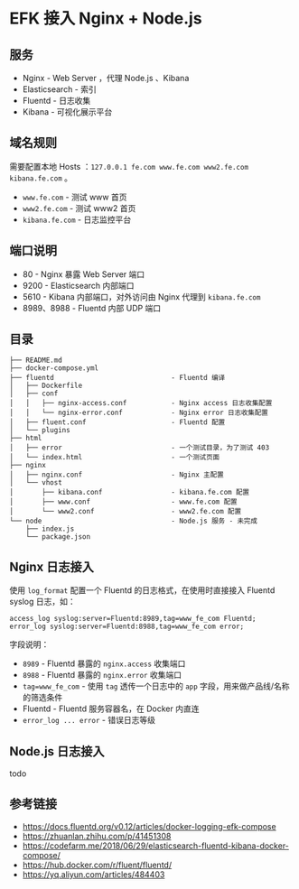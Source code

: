 # EFK 接入 Nginx + Node.js


## 服务

- Nginx - Web Server ，代理 Node.js 、Kibana 
- Elasticsearch - 索引
- Fluentd - 日志收集
- Kibana - 可视化展示平台

## 域名规则

需要配置本地 Hosts ：`127.0.0.1 fe.com www.fe.com www2.fe.com kibana.fe.com` 。

- `www.fe.com` - 测试 www 首页
- `www2.fe.com` - 测试 www2 首页
- `kibana.fe.com` - 日志监控平台

## 端口说明

- 80 - Nginx 暴露 Web Server 端口
- 9200 - Elasticsearch 内部端口
- 5610 - Kibana 内部端口，对外访问由 Nginx 代理到 `kibana.fe.com`
- 8989、8988 - Fluentd 内部 UDP 端口

## 目录

```
├── README.md
├── docker-compose.yml
├── fluentd                             - Fluentd 编译
│   ├── Dockerfile
│   ├── conf
│   │   ├── nginx-access.conf           - Nginx access 日志收集配置
│   │   └── nginx-error.conf            - Nginx error 日志收集配置
│   ├── fluent.conf                     - Fluentd 配置
│   └── plugins
├── html
│   ├── error                           - 一个测试目录，为了测试 403
│   └── index.html                      - 一个测试页面
├── nginx
│   ├── nginx.conf                      - Nginx 主配置
│   └── vhost
│       ├── kibana.conf                 - kibana.fe.com 配置
│       ├── www.conf                    - www.fe.com 配置
│       └── www2.conf                   - www2.fe.com 配置
└── node                                - Node.js 服务 - 未完成
    ├── index.js
    └── package.json
```

## Nginx 日志接入

使用 `log_format` 配置一个 Fluentd 的日志格式，在使用时直接接入 Fluentd syslog 日志，如：

```
access_log syslog:server=Fluentd:8989,tag=www_fe_com Fluentd;
error_log syslog:server=Fluentd:8988,tag=www_fe_com error;
```

字段说明：

- `8989` - Fluentd 暴露的 `nginx.access` 收集端口
- `8988` - Fluentd 暴露的 `nginx.error` 收集端口
- `tag=www_fe_com` - 使用 `tag` 透传一个日志中的 `app` 字段，用来做产品线/名称的筛选条件
- Fluentd - Fluentd 服务容器名，在 Docker 内直连
- `error_log ... error` - 错误日志等级

## Node.js 日志接入
todo

## 参考链接

- <https://docs.fluentd.org/v0.12/articles/docker-logging-efk-compose>
- <https://zhuanlan.zhihu.com/p/41451308>
- <https://codefarm.me/2018/06/29/elasticsearch-fluentd-kibana-docker-compose/>
- <https://hub.docker.com/r/fluent/fluentd/>
- <https://yq.aliyun.com/articles/484403>